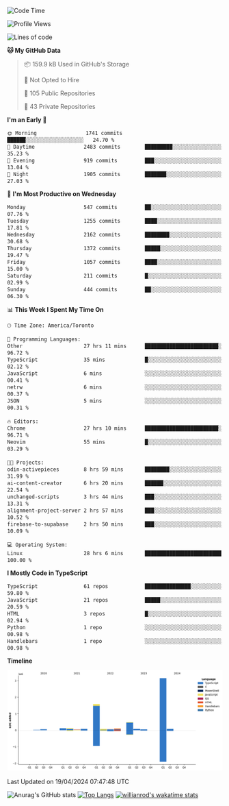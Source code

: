 <!--START_SECTION:waka-->
![Code Time](http://img.shields.io/badge/Code%20Time-1%2C445%20hrs%2045%20mins-blue)

![Profile Views](http://img.shields.io/badge/Profile%20Views-0-blue)

![Lines of code](https://img.shields.io/badge/From%20Hello%20World%20I%27ve%20Written-6.0%20million%20lines%20of%20code-blue)

**🐱 My GitHub Data** 

> 📦 159.9 kB Used in GitHub's Storage 
 > 
> 🚫 Not Opted to Hire
 > 
> 📜 105 Public Repositories 
 > 
> 🔑 43 Private Repositories 
 > 
**I'm an Early 🐤** 

```text
🌞 Morning                1741 commits        ██████░░░░░░░░░░░░░░░░░░░   24.70 % 
🌆 Daytime                2483 commits        █████████░░░░░░░░░░░░░░░░   35.23 % 
🌃 Evening                919 commits         ███░░░░░░░░░░░░░░░░░░░░░░   13.04 % 
🌙 Night                  1905 commits        ███████░░░░░░░░░░░░░░░░░░   27.03 % 
```
📅 **I'm Most Productive on Wednesday** 

```text
Monday                   547 commits         ██░░░░░░░░░░░░░░░░░░░░░░░   07.76 % 
Tuesday                  1255 commits        ████░░░░░░░░░░░░░░░░░░░░░   17.81 % 
Wednesday                2162 commits        ████████░░░░░░░░░░░░░░░░░   30.68 % 
Thursday                 1372 commits        █████░░░░░░░░░░░░░░░░░░░░   19.47 % 
Friday                   1057 commits        ████░░░░░░░░░░░░░░░░░░░░░   15.00 % 
Saturday                 211 commits         █░░░░░░░░░░░░░░░░░░░░░░░░   02.99 % 
Sunday                   444 commits         ██░░░░░░░░░░░░░░░░░░░░░░░   06.30 % 
```


📊 **This Week I Spent My Time On** 

```text
🕑︎ Time Zone: America/Toronto

💬 Programming Languages: 
Other                    27 hrs 11 mins      ████████████████████████░   96.72 % 
TypeScript               35 mins             █░░░░░░░░░░░░░░░░░░░░░░░░   02.12 % 
JavaScript               6 mins              ░░░░░░░░░░░░░░░░░░░░░░░░░   00.41 % 
netrw                    6 mins              ░░░░░░░░░░░░░░░░░░░░░░░░░   00.37 % 
JSON                     5 mins              ░░░░░░░░░░░░░░░░░░░░░░░░░   00.31 % 

🔥 Editors: 
Chrome                   27 hrs 10 mins      ████████████████████████░   96.71 % 
Neovim                   55 mins             █░░░░░░░░░░░░░░░░░░░░░░░░   03.29 % 

🐱‍💻 Projects: 
odin-activepieces        8 hrs 59 mins       ████████░░░░░░░░░░░░░░░░░   31.99 % 
ai-content-creator       6 hrs 20 mins       ██████░░░░░░░░░░░░░░░░░░░   22.54 % 
unchanged-scripts        3 hrs 44 mins       ███░░░░░░░░░░░░░░░░░░░░░░   13.31 % 
alignment-project-server 2 hrs 57 mins       ███░░░░░░░░░░░░░░░░░░░░░░   10.52 % 
firebase-to-supabase     2 hrs 50 mins       ███░░░░░░░░░░░░░░░░░░░░░░   10.09 % 

💻 Operating System: 
Linux                    28 hrs 6 mins       █████████████████████████   100.00 % 
```

**I Mostly Code in TypeScript** 

```text
TypeScript               61 repos            ███████████████░░░░░░░░░░   59.80 % 
JavaScript               21 repos            █████░░░░░░░░░░░░░░░░░░░░   20.59 % 
HTML                     3 repos             █░░░░░░░░░░░░░░░░░░░░░░░░   02.94 % 
Python                   1 repo              ░░░░░░░░░░░░░░░░░░░░░░░░░   00.98 % 
Handlebars               1 repo              ░░░░░░░░░░░░░░░░░░░░░░░░░   00.98 % 
```



**Timeline**

![Lines of Code chart](https://raw.githubusercontent.com/wise-introvert/wise-introvert/master/assets/bar_graph.png)


 Last Updated on 19/04/2024 07:47:48 UTC
<!--END_SECTION:waka-->

![Anurag's GitHub stats](https://github-readme-stats.vercel.app/api?username=wise-introvert&count_private=true&show_icons=true)
[![Top Langs](https://github-readme-stats.vercel.app/api/top-langs/?username=wise-introvert&langs_count=10)](https://github.com/anuraghazra/github-readme-stats)
[![willianrod's wakatime stats](https://github-readme-stats.vercel.app/api/wakatime?username=wiseintrovert)](https://github.com/anuraghazra/github-readme-stats)
